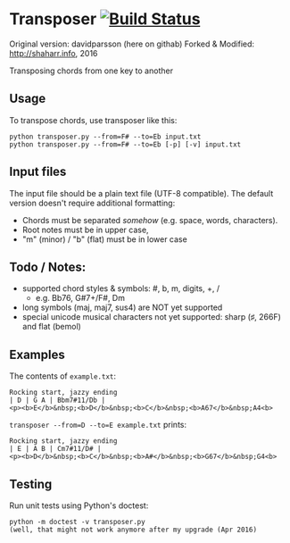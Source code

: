 Transposer [![Build Status](https://travis-ci.org/davidparsson/transposer.svg?branch=master)](https://travis-ci.org/davidparsson/transposer)
==========
Original version: davidparsson (here on githab)
Forked & Modified: http://shaharr.info, 2016


Transposing chords from one key to another

Usage
-----

To transpose chords, use transposer like this:

    python transposer.py --from=F# --to=Eb input.txt
    python transposer.py --from=F# --to=Eb [-p] [-v] input.txt

Input files
-----------

The input file should be a plain text file (UTF-8 compatible).
The default version doesn't require additional formatting:
 - Chords must be separated *somehow* (e.g. space, words, characters).
 - Root notes must be in upper case,
 - "m" (minor) / "b" (flat) must be in lower case

Todo / Notes:
-------------
 
 - supported chord styles & symbols:  #, b, m, digits, +, /
   - e.g. Bb76, G#7+/F#, Dm
 - long symbols (maj, maj7, sus4) are NOT yet supported
 - special unicode musical characters not yet supported: sharp (♯, 266F) and flat (bemol)

 
Examples
--------
The contents of `example.txt`:

    Rocking start, jazzy ending
    | D | G A | Bbm7#11/Db |
    <p><b>E</b>&nbsp;<b>D</b>&nbsp;<b>C</b>&nbsp;<b>A67</b>&nbsp;A4<b>
    
`transposer --from=D --to=E example.txt` prints:

    Rocking start, jazzy ending
    | E | A B | Cm7#11/D# |
    <p><b>D</b>&nbsp;<b>C</b>&nbsp;<b>A#</b>&nbsp;<b>G67</b>&nbsp;G4<b>


Testing
-------

Run unit tests using Python's doctest:

    python -m doctest -v transposer.py
    (well, that might not work anymore after my upgrade (Apr 2016)
    
